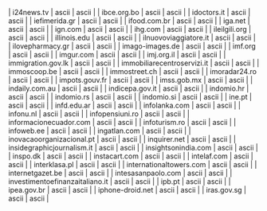 | i24news.tv | ascii | ascii |
| ibce.org.bo | ascii | ascii |
| idoctors.it | ascii | ascii |
| iefimerida.gr | ascii | ascii |
| ifood.com.br | ascii | ascii |
| iga.net | ascii | ascii |
| ign.com | ascii | ascii |
| ihg.com | ascii | ascii |
| ileilgili.org | ascii | ascii |
| illinois.edu | ascii | ascii |
| ilnuovoviaggiatore.it | ascii | ascii |
| ilovepharmacy.gr | ascii | ascii |
| imago-images.de | ascii | ascii |
| imf.org | ascii | ascii |
| imgur.com | ascii | ascii |
| imj.org.il | ascii | ascii |
| immigration.gov.lk | ascii | ascii |
| immobiliarecentroservizi.it | ascii | ascii |
| immoscoop.be | ascii | ascii |
| immostreet.ch | ascii | ascii |
| imoradar24.ro | ascii | ascii |
| impots.gouv.fr | ascii | ascii |
| imss.gob.mx | ascii | ascii |
| indaily.com.au | ascii | ascii |
| indicepa.gov.it | ascii | ascii |
| indomio.hr | ascii | ascii |
| indomio.rs | ascii | ascii |
| indomio.si | ascii | ascii |
| ine.pt | ascii | ascii |
| infd.edu.ar | ascii | ascii |
| infolanka.com | ascii | ascii |
| infonu.nl | ascii | ascii |
| infopensiuni.ro | ascii | ascii |
| informacionecuador.com | ascii | ascii |
| infoturism.ro | ascii | ascii |
| infoweb.ee | ascii | ascii |
| ingatlan.com | ascii | ascii |
| inovacaoorganizacional.pt | ascii | ascii |
| inquirer.net | ascii | ascii |
| insidegraphicjournalism.it | ascii | ascii |
| insightsonindia.com | ascii | ascii |
| inspo.dk | ascii | ascii |
| instacart.com | ascii | ascii |
| intelaf.com | ascii | ascii |
| interklasa.pl | ascii | ascii |
| internationaltowers.com | ascii | ascii |
| internetgazet.be | ascii | ascii |
| intesasanpaolo.com | ascii | ascii |
| investimentoefinanzaitaliano.it | ascii | ascii |
| ipb.pt | ascii | ascii |
| ipea.gov.br | ascii | ascii |
| iphone-droid.net | ascii | ascii |
| iras.gov.sg | ascii | ascii |

